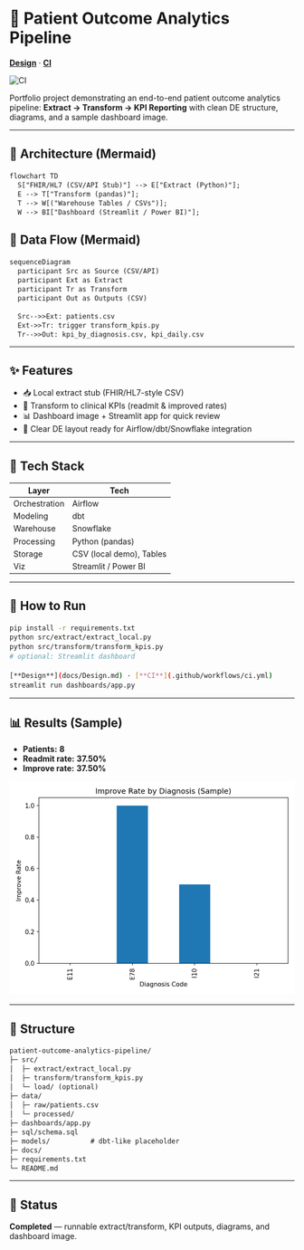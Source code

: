 # 🏥 Patient Outcome Analytics Pipeline

[**Design**](docs/Design.md) · [**CI**](.github/workflows/ci.yml)

![CI](https://github.com/ajay1018/patient-outcome-analytics-pipeline/actions/workflows/ci.yml/badge.svg?branch=main&cache=1761342759)

Portfolio project demonstrating an end-to-end patient outcome analytics pipeline: **Extract → Transform → KPI Reporting** with clean DE structure, diagrams, and a sample dashboard image.

---

## 🧱 Architecture (Mermaid)
```mermaid
flowchart TD
  S["FHIR/HL7 (CSV/API Stub)"] --> E["Extract (Python)"];
  E --> T["Transform (pandas)"];
  T --> W[("Warehouse Tables / CSVs")];
  W --> BI["Dashboard (Streamlit / Power BI)"];
```

## 🔁 Data Flow (Mermaid)
```mermaid
sequenceDiagram
  participant Src as Source (CSV/API)
  participant Ext as Extract
  participant Tr as Transform
  participant Out as Outputs (CSV)

  Src-->>Ext: patients.csv
  Ext->>Tr: trigger transform_kpis.py
  Tr-->>Out: kpi_by_diagnosis.csv, kpi_daily.csv
```

---

## ✨ Features
- 📥 Local extract stub (FHIR/HL7-style CSV)
- 🧮 Transform to clinical KPIs (readmit & improved rates)
- 📊 Dashboard image + Streamlit app for quick review
- 🧱 Clear DE layout ready for Airflow/dbt/Snowflake integration

---

## 🧰 Tech Stack
| Layer        | Tech                         |
|--------------|------------------------------|
| Orchestration| Airflow                      |
| Modeling     | dbt                          |
| Warehouse    | Snowflake                    |
| Processing   | Python (pandas)              |
| Storage      | CSV (local demo), Tables     |
| Viz          | Streamlit / Power BI         |

---
## 🚀 How to Run
```bash
pip install -r requirements.txt
python src/extract/extract_local.py
python src/transform/transform_kpis.py
# optional: Streamlit dashboard

[**Design**](docs/Design.md) · [**CI**](.github/workflows/ci.yml)
streamlit run dashboards/app.py
```

---

## 📊 Results (Sample)
- **Patients:** **8**
- **Readmit rate:** **37.50%**
- **Improve rate:** **37.50%**

![dashboard](dashboards/patient_outcomes_dashboard.png)

---

## 📁 Structure
```
patient-outcome-analytics-pipeline/
├─ src/
│  ├─ extract/extract_local.py
│  ├─ transform/transform_kpis.py
│  └─ load/ (optional)
├─ data/
│  ├─ raw/patients.csv
│  └─ processed/
├─ dashboards/app.py
├─ sql/schema.sql
├─ models/          # dbt-like placeholder
├─ docs/
├─ requirements.txt
└─ README.md
```

---

## 🏁 Status
**Completed** — runnable extract/transform, KPI outputs, diagrams, and dashboard image.


